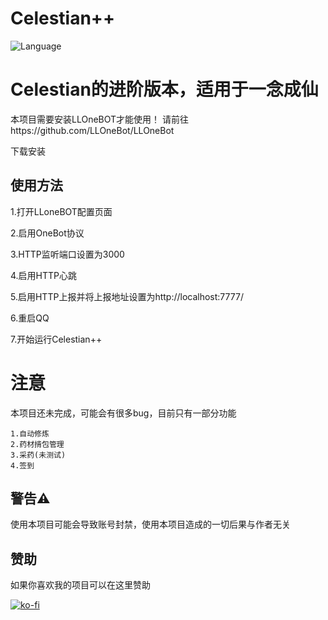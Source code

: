 # Celestian++
![Language](https://img.shields.io/badge/language-C++-red)

# Celestian的进阶版本，适用于一念成仙

本项目需要安装LLOneBOT才能使用！
请前往https://github.com/LLOneBot/LLOneBot

下载安装

## 使用方法
1.打开LLoneBOT配置页面

2.启用OneBot协议

3.HTTP监听端口设置为3000

4.启用HTTP心跳

5.启用HTTP上报并将上报地址设置为http://localhost:7777/

6.重启QQ

7.开始运行Celestian++


# 注意
本项目还未完成，可能会有很多bug，目前只有一部分功能
~~~
1.自动修炼
2.药材揹包管理
3.采药(未测试)
4.签到
~~~
## 警告⚠️
使用本项目可能会导致账号封禁，使用本项目造成的一切后果与作者无关

## 赞助
如果你喜欢我的项目可以在这里赞助

[![ko-fi](https://ko-fi.com/img/githubbutton_sm.svg)](https://ko-fi.com/eternityboundary)
